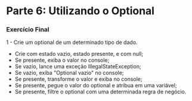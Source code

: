 # Parte 6: Utilizando o Optional

### Exercício Final

1 - Crie um optional de um determinado tipo de dado.

- Crie com estado vazio, estado presente, e com null;
- Se presente, exiba o valor no console;
- Se vazio, lance uma exceção IllegalStateException;
- Se vazio, exiba "Optional vazio" no console;
- Se presente, transforme o valor e exiba no console;
- Se presente, pegue o valor do optional e atribua em uma variável;
- Se presente, filtre o optional com uma determinada regra de negócio.